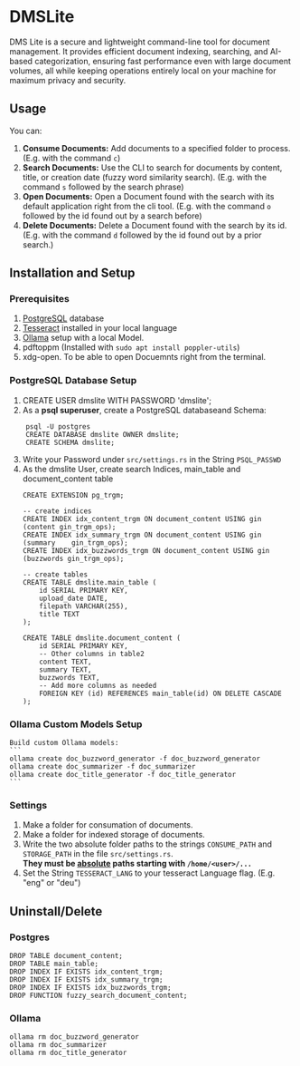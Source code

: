 # DMSLite
DMS Lite is a secure and lightweight command-line tool for document management. It provides efficient document indexing, searching, and AI-based categorization, ensuring fast performance even with large document volumes, all while keeping operations entirely local on your machine for maximum privacy and security.

## Usage
You can:
1. __Consume Documents:__ Add documents to a specified folder to process. (E.g. with the command `c`)
2. __Search Documents:__ Use the CLI to search for documents by content, title, or creation date (fuzzy word similarity search). (E.g. with the command `s` followed by the search phrase)
3. __Open Documents:__ Open a Document found with the search with its default application right from the cli tool. (E.g. with the command `o` followed by the id found out by a search before)
4. __Delete Documents:__ Delete a Document found with the search by its id. (E.g. with the command `d` followed by the id found out by a prior search.)

## Installation and Setup

### Prerequisites
1. [PostgreSQL](https://www.postgresql.org/) database
2. [Tesseract](https://github.com/tesseract-ocr/tesseract) installed in your local language
3. [Ollama](https://ollama.com/) setup with a local Model.
4. pdftoppm (Installed with `sudo apt install poppler-utils`)
5. xdg-open. To be able to open Docuemnts right from the terminal.

### PostgreSQL Database Setup
1. CREATE USER dmslite WITH PASSWORD 'dmslite';
2. As a __psql superuser__, create a PostgreSQL databaseand Schema:
```
    psql -U postgres
    CREATE DATABASE dmslite OWNER dmslite;
    CREATE SCHEMA dmslite;
```
3. Write your Password under `src/settings.rs` in the String `PSQL_PASSWD`
4. As the dmslite User, create search Indices, main_table and document_content table
    ```
    CREATE EXTENSION pg_trgm;

    -- create indices
    CREATE INDEX idx_content_trgm ON document_content USING gin (content gin_trgm_ops);
    CREATE INDEX idx_summary_trgm ON document_content USING gin (summary    gin_trgm_ops);
    CREATE INDEX idx_buzzwords_trgm ON document_content USING gin (buzzwords gin_trgm_ops);

    -- create tables
    CREATE TABLE dmslite.main_table (
        id SERIAL PRIMARY KEY,
        upload_date DATE,
        filepath VARCHAR(255),
        title TEXT
    );

    CREATE TABLE dmslite.document_content (
        id SERIAL PRIMARY KEY,
        -- Other columns in table2
        content TEXT,
        summary TEXT,
        buzzwords TEXT,
        -- Add more columns as needed
        FOREIGN KEY (id) REFERENCES main_table(id) ON DELETE CASCADE
    );
    ```

### Ollama Custom Models Setup

    Build custom Ollama models:
    ```
    ollama create doc_buzzword_generator -f doc_buzzword_generator
    ollama create doc_summarizer -f doc_summarizer
    ollama create doc_title_generator -f doc_title_generator
    ```

### Settings
1. Make a folder for consumation of documents.
2. Make a folder for indexed storage of documents.
3. Write the two absolute folder paths to the strings `CONSUME_PATH` and `STORAGE_PATH` in the file `src/settings.rs`. \
 __They must be <u>absolute</u> paths starting with `/home/<user>/...`__
4. Set the String `TESSERACT_LANG` to your tesseract Language flag. (E.g. "eng" or "deu")

## Uninstall/Delete

### Postgres

```
DROP TABLE document_content;
DROP TABLE main_table;
DROP INDEX IF EXISTS idx_content_trgm;
DROP INDEX IF EXISTS idx_summary_trgm;
DROP INDEX IF EXISTS idx_buzzwords_trgm;
DROP FUNCTION fuzzy_search_document_content;
```

### Ollama
```
ollama rm doc_buzzword_generator
ollama rm doc_summarizer
ollama rm doc_title_generator
```